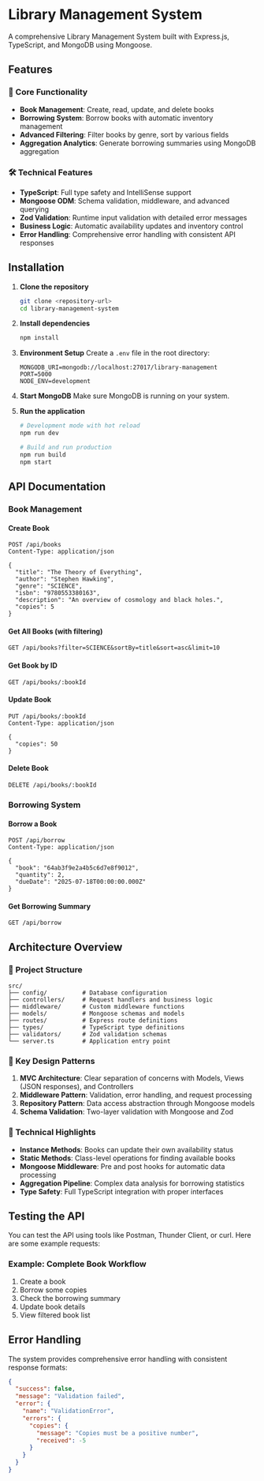 # Library Management System

A comprehensive Library Management System built with Express.js, TypeScript, and MongoDB using Mongoose.

## Features

### 🎯 Core Functionality
- **Book Management**: Create, read, update, and delete books
- **Borrowing System**: Borrow books with automatic inventory management
- **Advanced Filtering**: Filter books by genre, sort by various fields
- **Aggregation Analytics**: Generate borrowing summaries using MongoDB aggregation

### 🛠️ Technical Features
- **TypeScript**: Full type safety and IntelliSense support
- **Mongoose ODM**: Schema validation, middleware, and advanced querying
- **Zod Validation**: Runtime input validation with detailed error messages
- **Business Logic**: Automatic availability updates and inventory control
- **Error Handling**: Comprehensive error handling with consistent API responses

## Installation

1. **Clone the repository**
   ```bash
   git clone <repository-url>
   cd library-management-system
   ```

2. **Install dependencies**
   ```bash
   npm install
   ```

3. **Environment Setup**
   Create a `.env` file in the root directory:
   ```
   MONGODB_URI=mongodb://localhost:27017/library-management
   PORT=5000
   NODE_ENV=development
   ```

4. **Start MongoDB**
   Make sure MongoDB is running on your system.

5. **Run the application**
   ```bash
   # Development mode with hot reload
   npm run dev
   
   # Build and run production
   npm run build
   npm start
   ```

## API Documentation

### Book Management

#### Create Book
```http
POST /api/books
Content-Type: application/json

{
  "title": "The Theory of Everything",
  "author": "Stephen Hawking",
  "genre": "SCIENCE",
  "isbn": "9780553380163",
  "description": "An overview of cosmology and black holes.",
  "copies": 5
}
```

#### Get All Books (with filtering)
```http
GET /api/books?filter=SCIENCE&sortBy=title&sort=asc&limit=10
```

#### Get Book by ID
```http
GET /api/books/:bookId
```

#### Update Book
```http
PUT /api/books/:bookId
Content-Type: application/json

{
  "copies": 50
}
```

#### Delete Book
```http
DELETE /api/books/:bookId
```

### Borrowing System

#### Borrow a Book
```http
POST /api/borrow
Content-Type: application/json

{
  "book": "64ab3f9e2a4b5c6d7e8f9012",
  "quantity": 2,
  "dueDate": "2025-07-18T00:00:00.000Z"
}
```

#### Get Borrowing Summary
```http
GET /api/borrow
```

## Architecture Overview

### 📁 Project Structure
```
src/
├── config/          # Database configuration
├── controllers/     # Request handlers and business logic
├── middleware/      # Custom middleware functions
├── models/          # Mongoose schemas and models
├── routes/          # Express route definitions
├── types/           # TypeScript type definitions
├── validators/      # Zod validation schemas
└── server.ts        # Application entry point
```

### 🔧 Key Design Patterns

1. **MVC Architecture**: Clear separation of concerns with Models, Views (JSON responses), and Controllers
2. **Middleware Pattern**: Validation, error handling, and request processing
3. **Repository Pattern**: Data access abstraction through Mongoose models
4. **Schema Validation**: Two-layer validation with Mongoose and Zod

### 🎨 Technical Highlights

- **Instance Methods**: Books can update their own availability status
- **Static Methods**: Class-level operations for finding available books
- **Mongoose Middleware**: Pre and post hooks for automatic data processing
- **Aggregation Pipeline**: Complex data analysis for borrowing statistics
- **Type Safety**: Full TypeScript integration with proper interfaces

## Testing the API

You can test the API using tools like Postman, Thunder Client, or curl. Here are some example requests:

### Example: Complete Book Workflow
1. Create a book
2. Borrow some copies
3. Check the borrowing summary
4. Update book details
5. View filtered book list

## Error Handling

The system provides comprehensive error handling with consistent response formats:

```json
{
  "success": false,
  "message": "Validation failed",
  "error": {
    "name": "ValidationError",
    "errors": {
      "copies": {
        "message": "Copies must be a positive number",
        "received": -5
      }
    }
  }
}
```